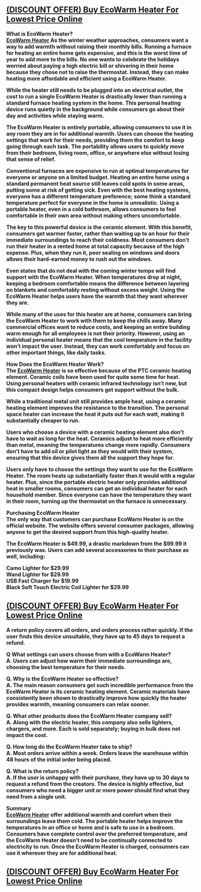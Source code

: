 <h2><strong><a href="https://santareporter.com/ecowarm-heater-buy/">(DISCOUNT OFFER) Buy EcoWarm Heater For Lowest Price Online</a></strong></h2>
<p><strong>What is EcoWarm Heater?</strong><br /><strong><a title="EcoWarm Heater" href="https://santareporter.com/ecowarm-heater-buy/">EcoWarm Heater</a> As the winter weather approaches, consumers want a way to add warmth without raising their monthly bills. Running a furnace for heating an entire home gets expensive, and this is the worst time of year to add more to the bills. No one wants to celebrate the holidays worried about paying a high electric bill or shivering in their home because they chose not to raise the thermostat. Instead, they can make heating more affordable and efficient using a EcoWarm Heater.</strong></p>
<p><strong>While the heater still needs to be plugged into an electrical outlet, the cost to run a single EcoWarm Heater is drastically lower than running a standard furnace heating system in the home. This personal heating device runs quietly in the background while consumers go about their day and activities while staying warm.</strong></p>
<p><strong>The EcoWarm Heater is entirely portable, allowing consumers to use it in any room they are in for additional warmth. Users can choose the heating settings that work for their needs, providing them the comfort to keep going through each task. The portability allows users to quickly move from their bedroom, living room, office, or anywhere else without losing that sense of relief.</strong></p>
<p><strong>Conventional furnaces are expensive to run at optimal temperatures for everyone or anyone on a limited budget. Heating an entire home using a standard permanent heat source still leaves cold spots in some areas, putting some at risk of getting sick. Even with the best heating systems, everyone has a different temperature preference; some think a standard temperature perfect for everyone in the home is unrealistic. Using a portable heater, even in a cold bathroom, allows consumers to feel comfortable in their own area without making others uncomfortable.</strong></p>
<p><strong>The key to this powerful device is the ceramic element. With this benefit, consumers get warmer faster, rather than waiting up to an hour for their immediate surroundings to reach their coldness. Most consumers don&rsquo;t run their heater in a rented home at total capacity because of the high expense. Plus, when they run it, poor sealing on windows and doors allows their hard-earned money to rush out the windows.</strong></p>
<p><strong>Even states that do not deal with the coming winter temps will find support with the EcoWarm Heater. When temperatures drop at night, keeping a bedroom comfortable means the difference between layering on blankets and comfortably resting without excess weight. Using the EcoWarm Heater helps users have the warmth that they want wherever they are.</strong></p>
<p><strong>While many of the uses for this heater are at home, consumers can bring the EcoWarm Heater to work with them to keep the chills away. Many commercial offices want to reduce costs, and keeping an entire building warm enough for all employees is not their priority. However, using an individual personal heater means that the cool temperature in the facility won&rsquo;t impact the user. Instead, they can work comfortably and focus on other important things, like daily tasks.</strong></p>
<p><strong>How Does the EcoWarm Heater Work?</strong><br /><strong>The <a title="EcoWarm Heater" href="https://santareporter.com/ecowarm-heater-buy/">EcoWarm Heater</a>&nbsp;is so effective because of the PTC ceramic heating element. Ceramic coils have been used for quite some time for heat. Using personal heaters with ceramic infrared technology isn&rsquo;t new, but this compact design helps consumers get support without the bulk.</strong></p>
<p><strong>While a traditional metal unit still provides ample heat, using a ceramic heating element improves the resistance to the transition. The personal space heater can increase the heat it puts out for each watt, making it substantially cheaper to run.</strong></p>
<p><strong>Users who choose a device with a ceramic heating element also don&rsquo;t have to wait as long for the heat. Ceramics adjust to heat more efficiently than metal, meaning the temperatures change more rapidly. Consumers don&rsquo;t have to add oil or pilot light as they would with their system, ensuring that this device gives them all the support they hope for.</strong></p>
<p><strong>Users only have to choose the settings they want to use for the EcoWarm Heater. The room heats up substantially faster than it would with a regular heater. Plus, since the portable electric heater only provides additional heat in smaller rooms, consumers can get an individual heater for each household member. Since everyone can have the temperature they want in their room, turning up the thermostat on the furnace is unnecessary.</strong></p>
<p><strong>Purchasing EcoWarm Heater</strong><br /><strong>The only way that customers can purchase EcoWarm Heater is on the official website. The website offers several consumer packages, allowing anyone to get the desired support from this high-quality heater.</strong></p>
<p><strong>The EcoWarm Heater is $49.99, a drastic markdown from the $99.99 it previously was. Users can add several accessories to their purchase as well, including:</strong></p>
<p><strong>Camo Lighter for $29.99</strong><br /><strong>Wand Lighter for $29.99</strong><br /><strong>USB Fast Charger for $19.99</strong><br /><strong>Black Soft Touch Electric Coil Lighter for $29.99</strong></p>
<h2><strong><a href="https://santareporter.com/ecowarm-heater-buy/">(DISCOUNT OFFER) Buy EcoWarm Heater For Lowest Price Online</a></strong></h2>
<p><strong>A return policy covers all orders, and orders process rather quickly. If the user finds this device unsuitable, they have up to 45 days to request a refund.</strong></p>
<p><strong>Q What settings can users choose from with a EcoWarm Heater?</strong><br /><strong>A. Users can adjust how warm their immediate surroundings are, choosing the best temperature for their needs.</strong></p>
<p><strong>Q. Why is the EcoWarm Heater so effective?</strong><br /><strong>A. The main reason consumers get such incredible performance from the EcoWarm Heater is its ceramic heating element. Ceramic materials have consistently been shown to drastically improve how quickly the heater provides warmth, meaning consumers can relax sooner.</strong></p>
<p><strong>Q. What other products does the EcoWarm Heater company sell?</strong><br /><strong>A. Along with the electric heater, this company also sells lighters, chargers, and more. Each is sold separately; buying in bulk does not impact the cost.</strong></p>
<p><strong>Q. How long do the EcoWarm Heater take to ship?</strong><br /><strong>A. Most orders arrive within a week. Orders leave the warehouse within 48 hours of the initial order being placed.</strong></p>
<p><strong>Q. What is the return policy?</strong><br /><strong>A. If the user is unhappy with their purchase, they have up to 30 days to request a refund from the creators. The device is highly effective, but consumers who need a bigger unit or more power should find what they need from a single unit.</strong></p>
<p><strong>Summary</strong><br /><strong><a title="EcoWarm Heater" href="https://santareporter.com/ecowarm-heater-buy/">EcoWarm Heater</a> offer additional warmth and comfort when their surroundings leave them cold. The portable heater helps improve the temperatures in an office or home and is safe to use in a bedroom. Consumers have complete control over the preferred temperature, and the EcoWarm Heater doesn&rsquo;t need to be continually connected to electricity to run. Once the EcoWarm Heater is charged, consumers can use it wherever they are for additional heat.</strong></p>
<h2><strong><a href="https://santareporter.com/ecowarm-heater-buy/">(DISCOUNT OFFER) Buy EcoWarm Heater For Lowest Price Online</a></strong></h2>
<p>&nbsp;</p>
